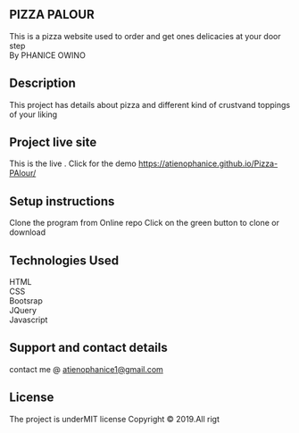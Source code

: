 ## PIZZA PALOUR
This is a pizza website used to order and get ones delicacies at your door step<br>
By PHANICE OWINO

## Description
This project has details about pizza and different kind of crustvand toppings of your liking

## Project live site
This is the live . Click for the demo https://atienophanice.github.io/Pizza-PAlour/

## Setup instructions
Clone the program from Online repo Click on the green button to clone or download

## Technologies Used
HTML <br>CSS <br>Bootsrap <br>JQuery <br>Javascript

## Support and contact details
contact me @ atienophanice1@gmail.com

## License
The project is underMIT license Copyright © 2019.All rigt
